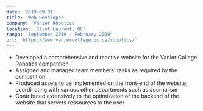 ```yaml
---
date: '2019-09-01'
title: 'Web Developer'
company: 'Vanier Robotics'
location: 'Saint-Laurent, QC'
range: 'September 2019 - February 2020'
url: 'https://www.vaniercollege.qc.ca/robotics/'
---
```


- Developed a comprehensive and reactive website for the Vanier College Robotics competition
- Assigned and managed team members' tasks as required by the competition
- Produced assets to be implemented on the front-end of the website, coordinating with various other departments such as Journalism
- Contributed extensively to the optimization of the backend of the website that servers ressources to the user
